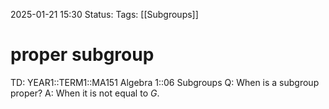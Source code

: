 2025-01-21 15:30
Status: 
Tags: [[Subgroups]]
# proper subgroup

TD: YEAR1::TERM1::MA151 Algebra 1::06 Subgroups
Q: When is a subgroup proper?
A: When it is not equal to $G$.
<!--ID: 1737473552615-->
